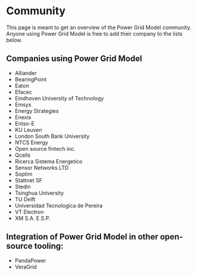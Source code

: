<!--
SPDX-FileCopyrightText: Contributors to the Power Grid Model project <powergridmodel@lfenergy.org>

SPDX-License-Identifier: MPL-2.0
-->

# Community
This page is meant to get an overview of the Power Grid Model community. 
Anyone using Power Grid Model is free to add their company to the lists below.

## Companies using Power Grid Model
- Alliander
- BearingPoint
- Eaton
- Efacec
- Eindhoven University of Technology
- Emsys
- Energy Strategies
- Enexis
- Entso-E​
- KU Leuven
- London South Bank University
- NTCS Energy
- Open source fintech inc.
- Qcells
- Ricerca Sistema Energetico
- Sensor Networks LTD​
- Soptim
- Stattnet SF
- Stedin
- Tsinghua University​
- TU Delft
- Universidad Tecnologica de Pereira​
- VT Electron
- XM S.A. E.S.P.

## Integration of Power Grid Model in other open-source tooling:
- PandaPower
- VeraGrid
